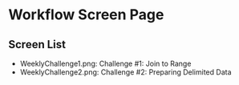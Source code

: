 # Workflow Screen Page

## Screen List

- WeeklyChallenge1.png: Challenge #1: Join to Range
- WeeklyChallenge2.png: Challenge #2: Preparing Delimited Data
